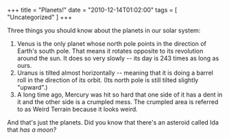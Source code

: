 +++
title = "Planets!"
date = "2010-12-14T01:02:00"
tags = [ "Uncategorized" ]
+++

Three things you should know about the planets in our solar system:

1.  Venus is the only planet whose north pole points in the direction of
    Earth's south pole. That means it rotates opposite to its revolution
    around the sun. It does so very slowly -- its day is 243 times as
    long as ours.
2.  Uranus is tilted almost horizontally -- meaning that it is doing a
    barrel roll in the direction of its orbit. (Its north pole is still
    tilted slightly "upward".)
3.  A long time ago, Mercury was hit so hard that one side of it has a
    dent in it and the other side is a crumpled mess. The crumpled area
    is referred to as Weird Terrain because it looks weird.

And that's just the planets. Did you know that there's an asteroid
called Ida that *has a moon?*
